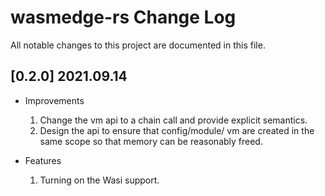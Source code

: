 # wasmedge-rs Change Log 

All notable changes to this project are documented in this file. 

## [0.2.0] 2021.09.14

- Improvements

    1. Change the vm api to a chain call and provide explicit semantics.
    2. Design the api to ensure that config/module/ vm are created in the same scope so that memory can be reasonably freed.

- Features

    1. Turning on the Wasi support.